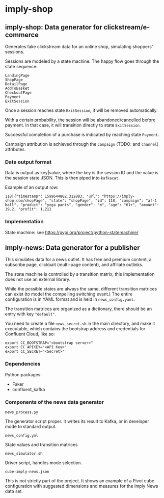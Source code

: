 # imply-shop

## imply-shop: Data generator for clickstream/e-commerce

Generates fake clickstream data for an online shop, simulating shoppers' sessions.

Sessions are modeled by a state machine. The happy flow goes through the state sequence:

    LandingPage
    ShopPage
    DetailPage
    AddToBasket
    CheckoutPage
    Payment
    ExitSession

Once a session reaches state `ExitSession`, it will be removed automatically.

With a certain probability, the session will be abandoned/cancelled before payment. In that case, it will transition directly to state `ExitSession`.

Successful completion of a purchase is indicated by reaching state `Payment`.

Campaign attribution is achieved through the `campaign` (TODO: and `channel`) attributes.

### Data output format

Data is output as key|value, where the key is the session ID and the value is the session state JSON. This is then piped into `kafkacat`.

Example of an output row:

    118|{"timestamp": 1599644882.312883, "url": "https://imply-shop.com/shopPage", "state": "shopPage", "id": 118, "campaign": "af-1 ball", "product": "yoga pants", "gender": "m", "age": "61+", "amount": 19.2, "profit": 1.21}

### Implementation

State machine: see https://pypi.org/project/python-statemachine/

## imply-news: Data generator for a publisher

This simulates data for a news outlet. It has free and premium content, a subscribe page, clickbait (multi-page content), and affiliate outlinks.

The state machine is controlled by a transition matrix, this implementation does not use an external library.

While the possible states are always the same, different transition matrices can exist (to model the compelling switching event.) The entire configuration is in YAML format and is held in `news_config.yaml`.

The transition matrices are organized as a dictionary, there should be an entry with key `"default"`.

You need to create a file `news_secret.sh` in the main directory, and make it executable, which contains the bootstrap address and credentials for Confluent Cloud, like so:

    export CC_BOOTSTRAP="<bootstrap server>"
    export CC_APIKEY="<API Key>"
    export CC_SECRET="<Secret>"
    
### Dependencies

Python packages:
- Faker
- confluent_kafka

### Components of the news data generator

`news_process.py`

The generator script proper. It writes its result to Kafka, or in developer mode to standard output.

`news_config.yml`

State values and transition matrices

`news_simulator.sh`

Driver script, handles mode selection.

`cube-imply-news.json`

This is not strictly part of the project. It shows an example of a Pivot cube configuration with suggested dimensions and measures for the Imply News data set.
